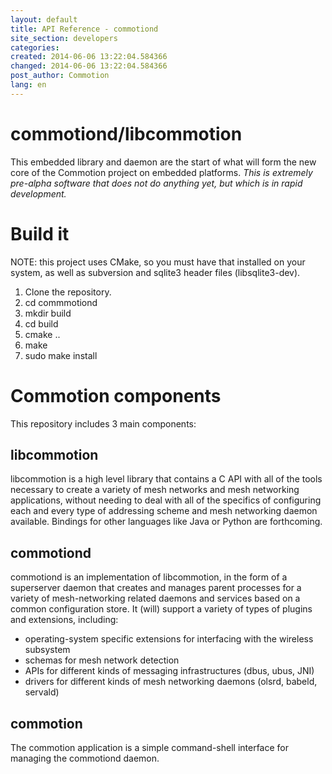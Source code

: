 ```yaml
---
layout: default
title: API Reference - commotiond
site_section: developers
categories: 
created: 2014-06-06 13:22:04.584366
changed: 2014-06-06 13:22:04.584366
post_author: Commotion
lang: en
---
```

commotiond/libcommotion
=======================
This embedded library and daemon are the start of what will form the new core of the Commotion project on embedded platforms. *This is extremely pre-alpha software that does not do anything yet, but which is in rapid development.*

Build it
============
NOTE: this project uses CMake, so you must have that installed on your system, as well as subversion and sqlite3 header files (libsqlite3-dev).

1. Clone the repository.
2. cd commmotiond
3. mkdir build
4. cd build
5. cmake ..
6. make
7. sudo make install

Commotion components
======================
This repository includes 3 main components:

libcommotion
------------
libcommotion is a high level library that contains a C API with all of the tools necessary to create a variety of mesh networks and mesh networking applications, without needing to deal with all of the specifics of configuring each and every type of addressing scheme and mesh networking daemon available. Bindings for other languages like Java or Python are forthcoming.

commotiond
----------
commotiond is an implementation of libcommotion, in the form of a superserver daemon that creates and manages parent processes for a variety of mesh-networking related daemons and services based on a common configuration store. It (will) support a variety of types of plugins and extensions, including:

* operating-system specific extensions for interfacing with the wireless subsystem
* schemas for mesh network detection
* APIs for different kinds of messaging infrastructures (dbus, ubus, JNI)
* drivers for different kinds of mesh networking daemons (olsrd, babeld, servald)

commotion
---------
The commotion application is a simple command-shell interface for managing the commotiond daemon.
